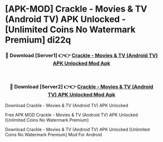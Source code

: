 # [APK-MOD] Crackle - Movies & TV (Android TV) APK Unlocked - [Unlimited Coins No Watermark Premium] di22q



<div align="center">
<h3>🔴 Download [Server1] 👉👉 <a href="https://momento.my/?title=Crackle_-_Movies_&_TV_(Android_TV)_APK_Unlocked">Crackle - Movies & TV (Android TV) APK Unlocked Mod Apk</a></h3><br>

<h3>🔴 Download [Server2] 👉👉 <a href="https://momento.my/?title=Crackle_-_Movies_&_TV_(Android_TV)_APK_Unlocked">Crackle - Movies & TV (Android TV) APK Unlocked Mod Apk</a></h3>
</div>



Download Crackle - Movies & TV (Android TV) APK Unlocked 

Free APK MOD Crackle - Movies & TV (Android TV) APK Unlocked [Unlimited Coins No Watermark Premium]

Download Crackle - Movies & TV (Android TV) APK Unlocked [Unlimited Coins No Watermark Premium] Mod For Android
